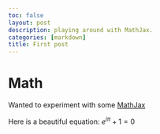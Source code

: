 ```yaml
---
toc: false
layout: post
description: playing around with MathJax.
categories: [markdown]
title: First post
---
```


# Math
Wanted to experiment with some [MathJax](http://docs.mathjax.org/en/latest/)

Here is a beautiful equation:
$e^{i\pi} + 1 = 0$